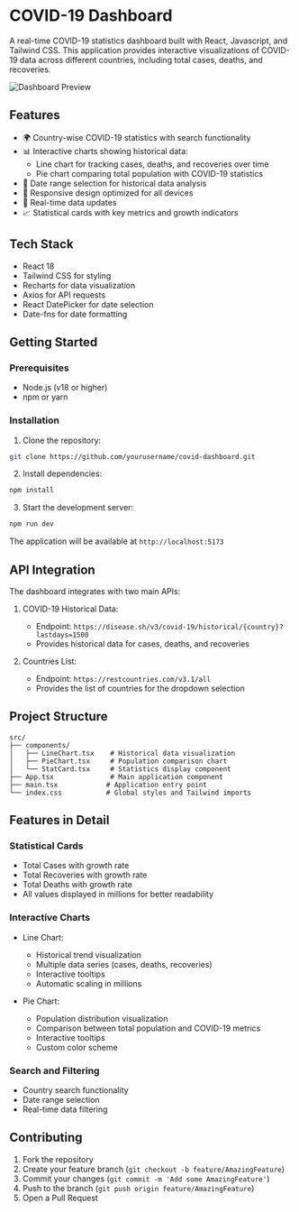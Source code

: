 # COVID-19 Dashboard

A real-time COVID-19 statistics dashboard built with React, Javascript, and Tailwind CSS. This application provides interactive visualizations of COVID-19 data across different countries, including total cases, deaths, and recoveries.

![Dashboard Preview](https://images.pexels.com/photos/3970330/pexels-photo-3970330.jpeg?auto=compress&cs=tinysrgb&w=1260&h=750&dpr=2)

## Features

- 🌍 Country-wise COVID-19 statistics with search functionality
- 📊 Interactive charts showing historical data:
  - Line chart for tracking cases, deaths, and recoveries over time
  - Pie chart comparing total population with COVID-19 statistics
- 📅 Date range selection for historical data analysis
- 📱 Responsive design optimized for all devices
- 🔄 Real-time data updates
- 📈 Statistical cards with key metrics and growth indicators

## Tech Stack

- React 18
- Tailwind CSS for styling
- Recharts for data visualization
- Axios for API requests
- React DatePicker for date selection
- Date-fns for date formatting

## Getting Started

### Prerequisites

- Node.js (v18 or higher)
- npm or yarn

### Installation

1. Clone the repository:
```bash
git clone https://github.com/yourusername/covid-dashboard.git
```

2. Install dependencies:
```bash
npm install
```

3. Start the development server:
```bash
npm run dev
```

The application will be available at `http://localhost:5173`

## API Integration

The dashboard integrates with two main APIs:

1. COVID-19 Historical Data:
   - Endpoint: `https://disease.sh/v3/covid-19/historical/{country}?lastdays=1500`
   - Provides historical data for cases, deaths, and recoveries

2. Countries List:
   - Endpoint: `https://restcountries.com/v3.1/all`
   - Provides the list of countries for the dropdown selection

## Project Structure

```
src/
├── components/
│   ├── LineChart.tsx    # Historical data visualization
│   ├── PieChart.tsx     # Population comparison chart
│   └── StatCard.tsx     # Statistics display component
├── App.tsx              # Main application component
├── main.tsx            # Application entry point
└── index.css           # Global styles and Tailwind imports
```

## Features in Detail

### Statistical Cards
- Total Cases with growth rate
- Total Recoveries with growth rate
- Total Deaths with growth rate
- All values displayed in millions for better readability

### Interactive Charts
- Line Chart:
  - Historical trend visualization
  - Multiple data series (cases, deaths, recoveries)
  - Interactive tooltips
  - Automatic scaling in millions
  
- Pie Chart:
  - Population distribution visualization
  - Comparison between total population and COVID-19 metrics
  - Interactive tooltips
  - Custom color scheme

### Search and Filtering
- Country search functionality
- Date range selection
- Real-time data filtering

## Contributing

1. Fork the repository
2. Create your feature branch (`git checkout -b feature/AmazingFeature`)
3. Commit your changes (`git commit -m 'Add some AmazingFeature'`)
4. Push to the branch (`git push origin feature/AmazingFeature`)
5. Open a Pull Request

